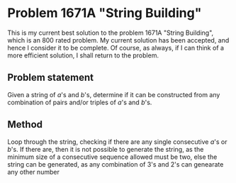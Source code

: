 # Problem 1671A "String Building"
This is my current best solution to the problem 1671A "String Building", which is an 800 rated problem. My current solution has been accepted, and hence I consider it to be complete. Of course, as always, if I can think of a more efficient solution, I shall return to the problem. 

## Problem statement
Given a string of $a$'s and $b$'s, determine if it can be constructed from any combination of pairs and/or triples of $a$'s and $b$'s.

## Method
Loop through the string, checking if there are any single consecutive $a$'s or $b$'s. If there are, then it is not possible to generate the string, as the minimum size of a consecutive sequence allowed must be two, else the string can be generated, as any combination of $3$'s and $2$'s can genearate any other number